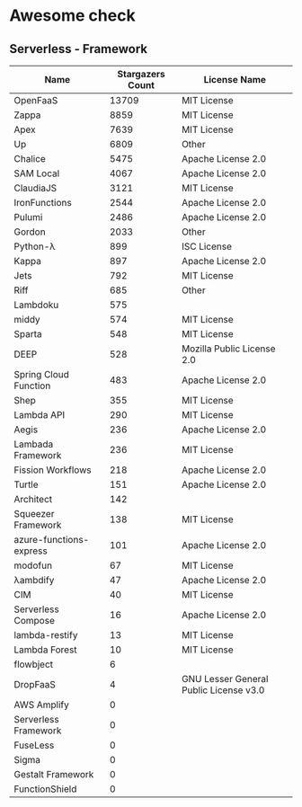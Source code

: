 # Awesome check

## Serverless - Framework

|Name|Stargazers Count|License Name|
|---|---|---|
|OpenFaaS|13709|MIT License|
|Zappa|8859|MIT License|
|Apex|7639|MIT License|
|Up|6809|Other|
|Chalice|5475|Apache License 2.0|
|SAM Local|4067|Apache License 2.0|
|ClaudiaJS|3121|MIT License|
|IronFunctions|2544|Apache License 2.0|
|Pulumi|2486|Apache License 2.0|
|Gordon|2033|Other|
|Python-λ|899|ISC License|
|Kappa|897|Apache License 2.0|
|Jets|792|MIT License|
|Riff|685|Other|
|Lambdoku|575||
|middy|574|MIT License|
|Sparta|548|MIT License|
|DEEP|528|Mozilla Public License 2.0|
|Spring Cloud Function|483|Apache License 2.0|
|Shep|355|MIT License|
|Lambda API|290|MIT License|
|Aegis|236|Apache License 2.0|
|Lambada Framework|236|MIT License|
|Fission Workflows|218|Apache License 2.0|
|Turtle|151|Apache License 2.0|
|Architect|142||
|Squeezer Framework|138|MIT License|
|azure-functions-express|101|Apache License 2.0|
|modofun|67|MIT License|
|λambdify|47|Apache License 2.0|
|CIM|40|MIT License|
|Serverless Compose|16|Apache License 2.0|
|lambda-restify|13|MIT License|
|Lambda Forest|10|MIT License|
|flowbject|6||
|DropFaaS|4|GNU Lesser General Public License v3.0|
|AWS Amplify|0||
|Serverless Framework|0||
|FuseLess|0||
|Sigma|0||
|Gestalt Framework|0||
|FunctionShield|0||
